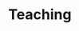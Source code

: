 ---
style: style6
image_path: images/office.jpeg
link_path: teaching.html  
title: Teaching
caption: Courses taught as a graduate teaching assistant&#58; Graduate Quantum Mechanics I, II, and Electrodynamics  
---